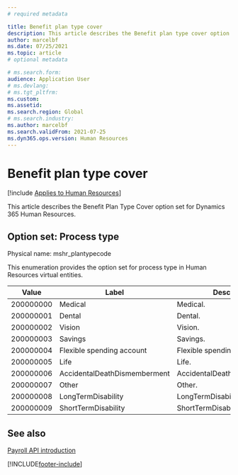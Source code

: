 ```yaml
---
# required metadata

title: Benefit plan type cover
description: This article describes the Benefit plan type cover option set for Dynamics 365 Human Resources.
author: marcelbf
ms.date: 07/25/2021
ms.topic: article
# optional metadata

# ms.search.form: 
audience: Application User
# ms.devlang: 
# ms.tgt_pltfrm: 
ms.custom: 
ms.assetid: 
ms.search.region: Global
# ms.search.industry: 
ms.author: marcelbf
ms.search.validFrom: 2021-07-25
ms.dyn365.ops.version: Human Resources
---
```


# Benefit plan type cover



[!include [Applies to Human Resources](../includes/applies-to-hr.md)]

This article describes the Benefit Plan Type Cover option set for Dynamics 365 Human Resources.

## Option set: Process type

Physical name: mshr_plantypecode

This enumeration provides the option set for process type in Human Resources virtual entities.

| Value | Label | Description |
| --- | --- | --- |
| 200000000 | Medical | Medical. |
| 200000001 | Dental | Dental. |
| 200000002 | Vision | Vision. |
| 200000003 | Savings | Savings. |
| 200000004 | Flexible spending account | Flexible spending account. |
| 200000005 | Life | Life. |
| 200000006 | AccidentalDeathDismemberment | AccidentalDeathDismemberment. |
| 200000007 | Other | Other.|
| 200000008 | LongTermDisability | LongTermDisability. |
| 200000009 | ShortTermDisability | ShortTermDisability. |

## See also

[Payroll API introduction](hr-admin-integration-payroll-api-introduction.md)<br>


[!INCLUDE[footer-include](../includes/footer-banner.md)]
